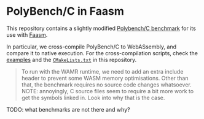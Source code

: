 # PolyBench/C in Faasm

This repository contains a slightly modified [Polybench/C benchmark](
https://sourceforge.net/projects/polybench/) for its use with [Faasm](
https://github.com/faasm/faasm).

In particular, we cross-compile PolyBench/C to WebASsembly, and compare it to
native execution. For the cross-compilation scripts, check the [examples](
https://github.com/faasm/examples/tree/main/tasks/polybench.py) and the
[`CMakeLists.txt`](./CMakeLists.txt) in this repository.

> To run with the WAMR runtime, we need to add an extra include header to
> prevent some WASM memory optimisations. Other than that, the benchmark
> requires no source code changes whatsoever.
> NOTE: annoyingly, C source files seem to require a bit more work to get the
> symbols linked in. Look into why that is the case.

TODO: what benchmarks are not there and why?

